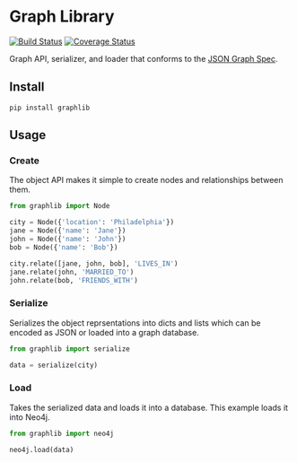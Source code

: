 # Graph Library

[![Build Status](https://travis-ci.org/bruth/graphlib.png?branch=master)](https://travis-ci.org/bruth/graphlib) [![Coverage Status](https://coveralls.io/repos/bruth/graphlib/badge.png)](https://coveralls.io/r/bruth/graphlib)

Graph API, serializer, and loader that conforms to the [JSON Graph Spec](https://github.com/bruth/json-graph-spec).

## Install

```
pip install graphlib
```

## Usage

### Create

The object API makes it simple to create nodes and relationships between them.

```python
from graphlib import Node

city = Node({'location': 'Philadelphia'})
jane = Node({'name': 'Jane'})
john = Node({'name': 'John'})
bob = Node({'name': 'Bob'})

city.relate([jane, john, bob], 'LIVES_IN')
jane.relate(john, 'MARRIED_TO')
john.relate(bob, 'FRIENDS_WITH')
```

### Serialize

Serializes the object reprsentations into dicts and lists which can be encoded as JSON or loaded into a graph database.

```python
from graphlib import serialize

data = serialize(city)
```

### Load

Takes the serialized data and loads it into a database. This example loads it into Neo4j.

```python
from graphlib import neo4j

neo4j.load(data)
```
